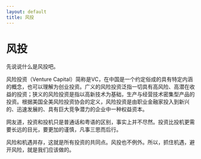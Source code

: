 ```yaml
---
layout: default
title: 风投
---
```


# 风投


先说说什么是风投吧。

风险投资（Venture Capital）简称是VC，在中国是一个约定俗成的具有特定内涵的概念，也可以理解为创业投资。广义的风险投资泛指一切具有高风险、高潜在收益的投资；狭义的风险投资是指以高新技术为基础，生产与经营技术密集型产品的投资。根据美国全美风险投资协会的定义，风险投资是由职业金融家投入到新兴的、迅速发展的、具有巨大竞争潜力的企业中一种权益资本。

网友道，投资和投机只是普通话和粤语的区别，事实上并不尽然。投资比投机更需要长远的目光，要更加的谨慎，凡事三思而后行。

风险和机遇并存，这就是所有投资的共同点。风投也不例外。所以，抓住机遇，避开风险，就是我们应该做的。
